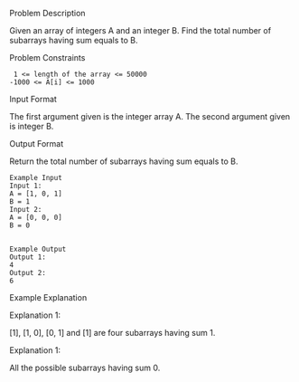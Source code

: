 Problem Description

Given an array of integers A and an integer B.
Find the total number of subarrays having sum equals to B.


Problem Constraints

     1 <= length of the array <= 50000
    -1000 <= A[i] <= 1000


Input Format

The first argument given is the integer array A.
The second argument given is integer B.


Output Format

Return the total number of subarrays having sum equals to B.
    
    
    Example Input
    Input 1:
    A = [1, 0, 1]
    B = 1
    Input 2:
    A = [0, 0, 0]
    B = 0
    
    
    Example Output
    Output 1:
    4
    Output 2:
    6


Example Explanation

Explanation 1:

[1], [1, 0], [0, 1] and [1] are four subarrays having sum 1.

Explanation 1:

All the possible subarrays having sum 0.
